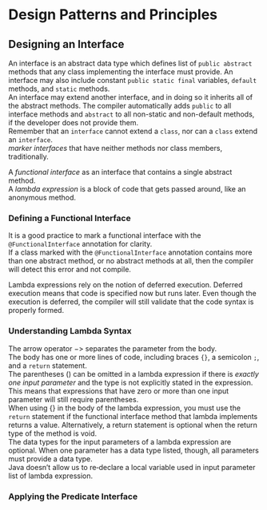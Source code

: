 # Design Patterns and Principles

## Designing an Interface

  An interface is an abstract data type which defines list of `public abstract` methods that any class implementing the interface must provide. An interface may also include constant `public static final` variables, `default` methods, and `static` methods.  
  An interface may extend another interface, and in doing so it inherits all of the abstract methods.
  The compiler automatically adds `public` to all interface methods and `abstract` to all non-static and non-default methods, if the developer does not provide them.  
  Remember that an `interface` cannot extend a `class`, nor can a `class` extend an `interface`.  
  *marker interfaces* that have neither methods nor class members, traditionally.  

  A *functional interface* as an interface that contains a single abstract method.  
  A *lambda expression* is a block of code that gets passed around, like an anonymous method.  

### Defining a Functional Interface

  It is a good practice to mark a functional interface with the `@FunctionalInterface` annotation for clarity.  
  If a class marked with the `@FunctionalInterface` annotation contains more than one abstract method, or no abstract methods at all, then the compiler will detect this error and not compile.  
  
  Lambda expressions rely on the notion of deferred execution. Deferred execution means that code is specified now but runs later. Even though the execution is deferred, the compiler will still validate that the code syntax is properly formed.  

### Understanding Lambda Syntax

  The arrow operator −> separates the parameter from the body.  
  The body has one or more lines of code, including braces `{}`, a semicolon `;`, and a `return` statement.  
  The parentheses () can be omitted in a lambda expression if there is *exactly one input parameter* and the type is not explicitly stated in the expression. This means that expressions that have zero or more than one input parameter will still require parentheses.  
  When using {} in the body of the lambda expression, you must use the `return` statement if the functional interface method
  that lambda implements returns a value. Alternatively, a return statement is optional when the return type of the method is void.  
  The data types for the input parameters of a lambda expression are optional. When one parameter has a data type listed, though, all parameters must provide a data type.  
  Java doesn’t allow us to re‐declare a local variable used in input parameter list of lambda expression.

### Applying the Predicate Interface